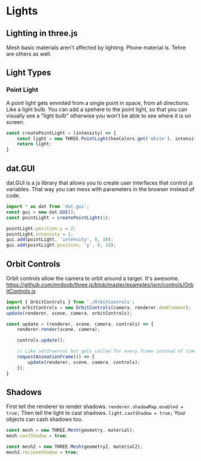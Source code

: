# Lights #

## Lighting in three.js ##

Mesh basic materials aren't affected by lighting. Phone material is. Tehre are others as well.

## Light Types ##

### Point Light ###

A point light gets emmited from a single point in space, from all directions. Like a light bulb. You can add a spehere to the point light, so that you can visually see a "light bulb" otherwise you won't be able to see where it is on screen.

```js
const createPointLight = (intensity) => {
    const light = new THREE.PointLight(hexColors.get('white'), intensity);
    return light;
}
```

## dat.GUI ##

dat.GUI is a js library that allows you to create user interfaces that control js variables. That way you can mess with parameters in the browser instead of code.

```js
import * as dat from 'dat.gui';
const gui = new dat.GUI();
const pointLight = createPointLight(1);

pointLight.position.y = 2;
pointLight.intensity = 2;
gui.add(pointLight, 'intensity', 0, 10);
gui.add(pointLight.position, 'y', 0, 10);
```

## Orbit Controls ##

Orbit controls allow the camera to orbit around a target. It's awesome. https://github.com/mrdoob/three.js/blob/master/examples/jsm/controls/OrbitControls.js

```js
import { OrbitControls } from './OrbitControls';
const orbitControls = new OrbitControls(camera, renderer.domElement);
update(renderer, scene, camera, orbitControls);

const update = (renderer, scene, camera, controls) => {
    renderer.render(scene, camera);

    controls.update();

    // Like setInverval but gets called for every frame instead of time interval.
    requestAnimationFrame(() => {
        update(renderer, scene, camera, controls);
    });
}
```

## Shadows ##

First tell the renderer to render shadows. `renderer.shadowMap.enabled = true;` Then tell the light to cast shadows. `light.castShadow = true;` Your objects can cash shadows too. 

```js
const mesh = new THREE.Mesh(geometry, material);
mesh.castShadow = true;

const mesh2 = new THREE.Mesh(geometry2, material2);
mesh2.recieveShadow = true;
```
